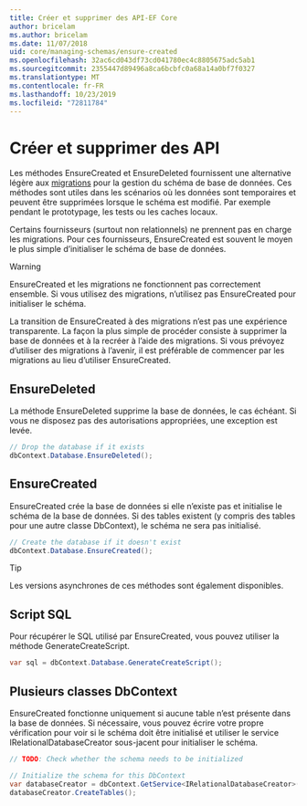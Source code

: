 ```yaml
---
title: Créer et supprimer des API-EF Core
author: bricelam
ms.author: bricelam
ms.date: 11/07/2018
uid: core/managing-schemas/ensure-created
ms.openlocfilehash: 32ac6cd043df73cd041780ec4c8805675adc5ab1
ms.sourcegitcommit: 2355447d89496a8ca6bcbfc0a68a14a0bf7f0327
ms.translationtype: MT
ms.contentlocale: fr-FR
ms.lasthandoff: 10/23/2019
ms.locfileid: "72811784"
---
```

# <a name="create-and-drop-apis"></a>Créer et supprimer des API

Les méthodes EnsureCreated et EnsureDeleted fournissent une alternative légère aux [migrations](migrations/index.md) pour la gestion du schéma de base de données. Ces méthodes sont utiles dans les scénarios où les données sont temporaires et peuvent être supprimées lorsque le schéma est modifié. Par exemple pendant le prototypage, les tests ou les caches locaux.

Certains fournisseurs (surtout non relationnels) ne prennent pas en charge les migrations. Pour ces fournisseurs, EnsureCreated est souvent le moyen le plus simple d’initialiser le schéma de base de données.

> [!WARNING]
> EnsureCreated et les migrations ne fonctionnent pas correctement ensemble. Si vous utilisez des migrations, n’utilisez pas EnsureCreated pour initialiser le schéma.

La transition de EnsureCreated à des migrations n’est pas une expérience transparente. La façon la plus simple de procéder consiste à supprimer la base de données et à la recréer à l’aide des migrations. Si vous prévoyez d’utiliser des migrations à l’avenir, il est préférable de commencer par les migrations au lieu d’utiliser EnsureCreated.

## <a name="ensuredeleted"></a>EnsureDeleted

La méthode EnsureDeleted supprime la base de données, le cas échéant. Si vous ne disposez pas des autorisations appropriées, une exception est levée.

``` csharp
// Drop the database if it exists
dbContext.Database.EnsureDeleted();
```

## <a name="ensurecreated"></a>EnsureCreated

EnsureCreated crée la base de données si elle n’existe pas et initialise le schéma de la base de données. Si des tables existent (y compris des tables pour une autre classe DbContext), le schéma ne sera pas initialisé.

``` csharp
// Create the database if it doesn't exist
dbContext.Database.EnsureCreated();
```

> [!TIP]
> Les versions asynchrones de ces méthodes sont également disponibles.

## <a name="sql-script"></a>Script SQL

Pour récupérer le SQL utilisé par EnsureCreated, vous pouvez utiliser la méthode GenerateCreateScript.

``` csharp
var sql = dbContext.Database.GenerateCreateScript();
```

## <a name="multiple-dbcontext-classes"></a>Plusieurs classes DbContext

EnsureCreated fonctionne uniquement si aucune table n’est présente dans la base de données. Si nécessaire, vous pouvez écrire votre propre vérification pour voir si le schéma doit être initialisé et utiliser le service IRelationalDatabaseCreator sous-jacent pour initialiser le schéma.

``` csharp
// TODO: Check whether the schema needs to be initialized

// Initialize the schema for this DbContext
var databaseCreator = dbContext.GetService<IRelationalDatabaseCreator>();
databaseCreator.CreateTables();
```
